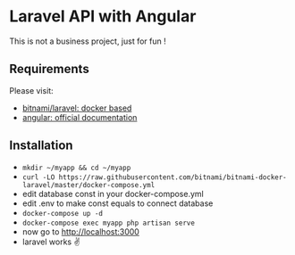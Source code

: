 # Laravel API with Angular
This is not a business project, just for fun !

## Requirements

Please visit:
- [bitnami/laravel: docker based](https://hub.docker.com/r/bitnami/laravel)
- [angular: official documentation](https://angular.io/guide/quickstart)

## Installation
- `mkdir ~/myapp && cd ~/myapp`
- `curl -LO https://raw.githubusercontent.com/bitnami/bitnami-docker-laravel/master/docker-compose.yml`
- edit database const in your docker-compose.yml
- edit .env to make const equals to connect database
- `docker-compose up -d`
- `docker-compose exec myapp php artisan serve`
- now go to [http://localhost:3000](http://localhost:3000)
- laravel works ✌️
